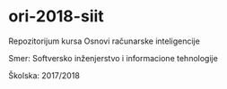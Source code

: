 # ori-2018-siit
Repozitorijum kursa Osnovi računarske inteligencije

Smer: Softversko inženjerstvo i informacione tehnologije

Školska: 2017/2018
